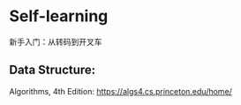 # Self-learning
新手入门：从转码到开叉车
## Data Structure:
Algorithms, 4th Edition: https://algs4.cs.princeton.edu/home/
